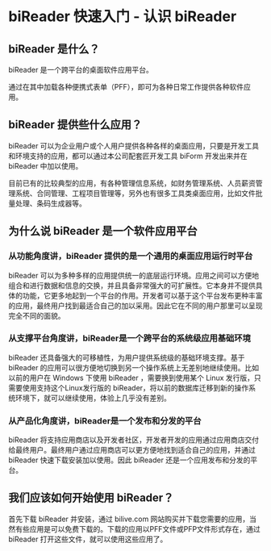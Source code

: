 # biReader 快速入门 - 认识 biReader

## biReader 是什么？

biReader 是一个跨平台的桌面软件应用平台。

通过在其中加载各种便携式表单（PFF），即可为各种日常工作提供各种软件应用。

## biReader 提供些什么应用？

biReader 可以为企业用户或个人用户提供各种各样的桌面应用，只要是开发工具和环境支持的应用，都可以通过本公司配套匠开发工具 biForm 开发出来并在 biReader 中加以使用。

目前已有的比较典型的应用，有各种管理信息系统，如财务管理系统、人员薪资管理系统、合同管理、工程项目管理等，另外也有很多工具类桌面应用，比如文件批量处理、条码生成器等。

## 为什么说 biReader 是一个软件应用平台

### 从功能角度讲，biReader 提供的是一个通用的桌面应用运行时平台

biReader 可以为多种多样的应用提供统一的底层运行环境。应用之间可以方便地组合和进行数据和信息的交换，并且具备非常强大的可扩展性。它本身并不提供具体的功能，它更多地起到一个平台的作用。开发者可以基于这个平台发布更种丰富的应用，最终用户找到最适合自己的加以采用。因此它在不同的用户那里可以呈现完全不同的面貌。 

### 从支撑平台角度讲，biReader是一个跨平台的系统级应用基础环境

biReader 还具备强大的可移植性，为用户提供系统级的基础环境支撑。基于 biReader 的应用可以很方便地切换到另一个操作系统上无差别地继续使用。比如以前的用户在 Windows 下使用 biReader ，需要换到使用某个 Linux 发行版，只需要使用支持这个Linux发行版的 biReader，将以前的数据库迁移到新的操作系统环境下，就可以继续使用，体验上几乎没有差别。

### 从产品化角度讲，biReader是一个发布和分发的平台

biReader 将支持应用商店以及开发者社区，开发者开发的应用通过应用商店交付给最终用户。最终用户通过应用商店可以更方便地找到适合自己的应用，并通过 biReader 快速下载安装加以使用。因此 biReader 还是一个应用发布和分发的平台。

## 我们应该如何开始使用 biReader？

首先下载 biReader 并安装，通过 bilive.com 网站购买并下载您需要的应用，当然有些应用是可以免费下载的。下载的应用以PFF文件或PFP文件形式存在，通过 biReader 打开这些文件，就可以使用这些应用了。

